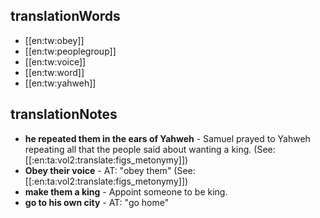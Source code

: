 ## translationWords

* [[en:tw:obey]]
* [[en:tw:peoplegroup]]
* [[en:tw:voice]]
* [[en:tw:word]]
* [[en:tw:yahweh]]

## translationNotes

* **he repeated them in the ears of Yahweh** - Samuel prayed to Yahweh repeating all that the people said about wanting a king. (See: [[:en:ta:vol2:translate:figs_metonymy]])
* **Obey their voice** - AT: "obey them" (See: [[:en:ta:vol2:translate:figs_metonymy]])
* **make them a king** - Appoint someone to be king.
* **go to his own city** - AT: "go home"
